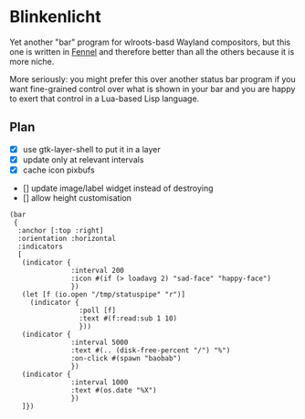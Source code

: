 # Blinkenlicht

Yet another "bar" program for wlroots-basd Wayland compositors, but
this one is written in [Fennel](https://fennel-lang.org/) and
therefore better than all the others because it is more niche.

More seriously: you might prefer this over another status bar program
if you want fine-grained control over what is shown in your bar and
you are happy to exert that control in a Lua-based Lisp language.

## Plan

* [X] use gtk-layer-shell to put it in a layer
* [X] update only at relevant intervals
* [X] cache icon pixbufs
* [] update image/label widget instead of destroying
* [] allow height customisation

```fennel
(bar
 {
  :anchor [:top :right]
  :orientation :horizontal
  :indicators
  [
   (indicator {
               :interval 200
               :icon #(if (> loadavg 2) "sad-face" "happy-face")
               })
   (let [f (io.open "/tmp/statuspipe" "r")]
     (indicator {
                 :poll [f]
                 :text #(f:read:sub 1 10)
                 }))
   (indicator {
               :interval 5000
               :text #(.. (disk-free-percent "/") "%")
               :on-click #(spawn "baobab")
               })
   (indicator {
               :interval 1000
               :text #(os.date "%X")
               })
   ]})
```
